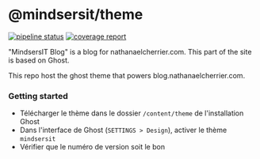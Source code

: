 # @mindsersit/theme

[![pipeline status](https://git.nathanaelcherrier.com/nath-com/blog-theme/badges/develop/pipeline.svg)](https://git.nathanaelcherrier.com/nath-com/blog-theme/commits/develop)
[![coverage report](https://git.nathanaelcherrier.com/nath-com/blog-theme/badges/develop/coverage.svg)](https://git.nathanaelcherrier.com/nath-com/blog-theme/commits/develop)

"MindsersIT Blog" is a blog for nathanaelcherrier.com. This part of the site is based on Ghost.

This repo host the ghost theme that powers blog.nathanaelcherrier.com.

### Getting started

- Télécharger le thème dans le dossier `/content/theme` de l'installation Ghost
- Dans l'interface de Ghost (`SETTINGS > Design`), activer le thème `mindsersit`
- Vérifier que le numéro de version soit le bon
